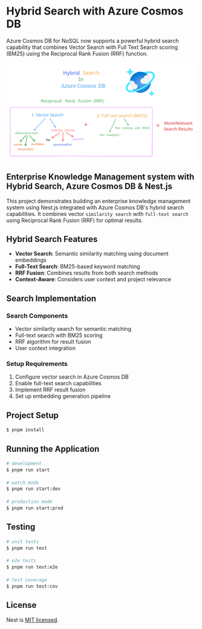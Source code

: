 



# Hybrid Search with Azure Cosmos DB
Azure Cosmos DB for NoSQL now supports a powerful hybrid search capability that combines Vector Search with Full Text Search scoring (BM25) using the Reciprocal Rank Fusion (RRF) function.



<a href="https://learn.microsoft.com/azure/cosmos-db/gen-ai/hybrid-search?WT.mc_id=MVP_406617"  target="_blank">
<img src="./images/Hybrid Search.svg" />
</a>

## Enterprise Knowledge Management system with Hybrid Search, Azure Cosmos DB & Nest.js
This project demonstrates building an enterprise knowledge management system using Nest.js integrated with Azure Cosmos DB's hybrid search capabilities. It combines vector `similarity search` with `full-text search` using Reciprocal Rank Fusion (RRF) for optimal results.

## Hybrid Search Features

- **Vector Search**: Semantic similarity matching using document embeddings
- **Full-Text Search**: BM25-based keyword matching
- **RRF Fusion**: Combines results from both search methods
- **Context-Aware**: Considers user context and project relevance

## Search Implementation

### Search Components
- Vector similarity search for semantic matching
- Full-text search with BM25 scoring
- RRF algorithm for result fusion
- User context integration

### Setup Requirements
1. Configure vector search in Azure Cosmos DB
2. Enable full-text search capabilities
3. Implement RRF result fusion
4. Set up embedding generation pipeline

## Project Setup

```bash
$ pnpm install
```

## Running the Application

```bash
# development
$ pnpm run start

# watch mode
$ pnpm run start:dev

# production mode
$ pnpm run start:prod
```

## Testing

```bash
# unit tests
$ pnpm run test

# e2e tests
$ pnpm run test:e2e

# test coverage
$ pnpm run test:cov
```

## License

Nest is [MIT licensed](https://github.com/nestjs/nest/blob/master/LICENSE).
